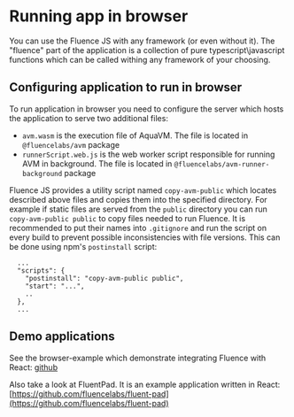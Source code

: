 # Running app in browser

You can use the Fluence JS with any framework (or even without it). The "fluence" part of the application is a collection of pure typescript\javascript functions which can be called withing any framework of your choosing.

## Configuring application to run in browser

To run application in browser you need to configure the server which hosts the application to serve two additional files:

- `avm.wasm` is the execution file of AquaVM. The file is located in `@fluencelabs/avm` package
- `runnerScript.web.js` is the web worker script responsible for running AVM in background. The file is located in `@fluencelabs/avm-runner-background` package

Fluence JS provides a utility script named `copy-avm-public` which locates described above files and copies them into the specified directory. For example if static files are served from the `public` directory you can run `copy-avm-public public` to copy files needed to run Fluence. It is recommended to put their names into `.gitignore` and run the script on every build to prevent possible inconsistencies with file versions. This can be done using npm's `postinstall` script:

```
  ...
  "scripts": {
    "postinstall": "copy-avm-public public",
    "start": "...",
    ..
  },
  ...
```

## Demo applications

See the browser-example which demonstrate integrating Fluence with React: [github](https://github.com/fluencelabs/examples/tree/main/fluence-js-examples/browser-example)

Also take a look at FluentPad. It is an example application written in React: [https://github.com/fluencelabs/fluent-pad](https://github.com/fluencelabs/fluent-pad)
